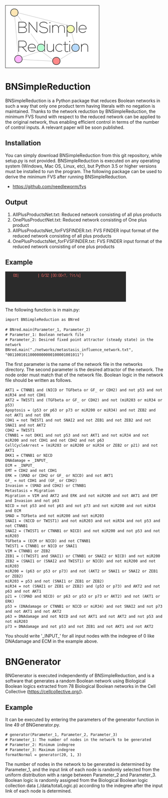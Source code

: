 <img src="BNSimpleReduction.png" alt="BNSimpleReduction" />

# BNSimpleReduction
BNSimpleReduction is a Python package that reduces Boolean networks in such a way that only one product term having literals with no negation is maintained. Thanks to the network reduction by BNSimpleReduction, the minimum FVS found with respect to the reduced network can be applied to the original network, thus enabling efficient control in terms of the number of control inputs. A relevant paper will be soon published.

## Installation
You can simply download BNSimpleReduction from this git repository, while setup.py is not provided. BNSimpleReduction is executed on any operating system (Windows, Mac OS, Linux, etc), but Python 3.5 or higher versions must be installed to run the program. The following package can be used to derive the minimum FVS after running BNSimpleReduction.
* https://github.com/needleworm/fvs

## Output
1. AllPlusProductsNet.txt: Reduced network consisting of all plus products
2. OnePlusProductNet.txt: Reduced network consisting of One plus product
3. AllPlusProductsNet_forFVSFINDER.txt: FVS FINDER input format of the reduced network consisting of all plus products
4. OnePlusProductsNet_forFVSFINDER.txt: FVS FINDER input format of the reduced network consisting of one plus products

## Example
<img src="animation.gif" alt="BNSimpleReduction" />

The following function is in main.py:
```
import BNSimpleReduction as BNred

# BNred.main(Parameter_1, Parameter_2)
# Parameter_1: Boolean network file
# Parameter_2: Desired fixed point attractor (steady state) in the network
BNred.main("./networks/metastasis_influence_network.txt", "00110010110000000000100001001011")
```

The first parameter is the name of the network file in the networks directory. The second parameter is the desired attractor of the network. The node order must match that of the network file. Boolean logic in the network file should be written as follows.
```
AKT1 = CTNNB1 and (NICD or TGFbeta or GF_ or CDH2) and not p53 and not miR34 and not CDH1
AKT2 = TWIST1 and (TGFbeta or GF_ or CDH2) and not (miR203 or miR34 or p53)
Apoptosis = (p53 or p63 or p73 or miR200 or miR34) and not ZEB2 and not AKT1 and not ERK
CDH1 = not TWIST1 and not SNAI2 and not ZEB1 and not ZEB2 and not SNAI1 and not AKT2
CDH2 = TWIST1
CTNNB1 = not DKK1 and not p53 and not AKT1 and not miR34 and not miR200 and not CDH1 and not CDH2 and not p63
CellCycleArrest = (miR203 or miR200 or miR34 or ZEB2 or p21) and not AKT1
DKK1 = CTNNB1 or NICD
DNAdamage = _INPUT_
ECM = _INPUT_
EMT = CDH2 and not CDH1
ERK = (SMAD or CDH2 or GF_ or NICD) and not AKT1
GF_ = not CDH1 and (GF_ or CDH2)
Invasion = (SMAD and CDH2) or CTNNB1
Metastasis = Migration
Migration = VIM and AKT2 and ERK and not miR200 and not AKT1 and EMT and Invasion and not p63
NICD = not p53 and not p63 and not p73 and not miR200 and not miR34 and ECM
SMAD = TGFbeta and not miR200 and not miR203
SNAI1 = (NICD or TWIST1) and not miR203 and not miR34 and not p53 and not CTNNB1
SNAI2 = (TWIST1 or CTNNB1 or NICD) and not miR200 and not p53 and not miR203
TGFbeta = (ECM or NICD) and not CTNNB1
TWIST1 = CTNNB1 or NICD or SNAI1
VIM = CTNNB1 or ZEB2
ZEB1 = ((TWIST1 and SNAI1) or CTNNB1 or SNAI2 or NICD) and not miR200
ZEB2 = (SNAI1 or (SNAI2 and TWIST1) or NICD) and not miR200 and not miR203
miR200 = (p63 or p53 or p73) and not (AKT2 or SNAI1 or SNAI2 or ZEB1 or ZEB2)
miR203 = p53 and not (SNAI1 or ZEB1 or ZEB2)
miR34 = not (SNAI1 or ZEB1 or ZEB2) and (p53 or p73) and AKT2 and not p63 and not AKT1
p21 = ((SMAD and NICD) or p63 or p53 or p73 or AKT2) and not (AKT1 or ERK)
p53 = (DNAdamage or CTNNB1 or NICD or miR34) and not SNAI2 and not p73 and not AKT1 and not AKT2
p63 = DNAdamage and not NICD and not AKT1 and not AKT2 and not p53 and not miR203
p73 = DNAdamage and not p53 and not ZEB1 and not AKT1 and not AKT2
```

You should write '\_INPUT\_' for all input nodes with the indegree of 0 like DNAdamage and ECM in the example above.

# BNGenerator
BNGenerator is executed independently of BNSimpleReduction, and is a software that generates a random Boolean network using Biological Boolean logics extracted from 78 Biological Boolean networks in the Cell Collective (https://cellcollective.org/).

## Example
It can be executed by entering the parameters of the generator function in line 49 of BNGenerator.py.

```
# generator(Parameter_1, Parameter_2, Parameter_3)
# Parameter_1: The number of nodes in the network to be generated
# Parameter_2: Minimum indegree
# Parameter_3: Maximum indegree
formatNormal = generator(20, 1, 3)
```

The number of nodes in the network to be generated is determined by Parameter_1, and the input link of each node is randomly selected from the uniform distribution with a range between Parameter_2 and Parameter_3. Boolean logic is randomly assigned from the Biological Boolean logic collection data (./data/totalLogic.p) according to the indegree after the input link of each node is determined.
